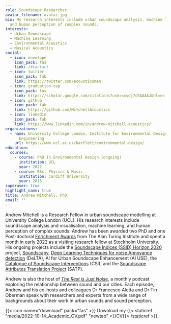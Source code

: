 ```yaml
---
role: Soundscape Researcher
avatar_filename: avatar.jpg
bio: My research interests include urban soundscape analysis, machine learning,
  and human perception of complex sounds.
interests:
  - Urban Soundscape
  - Machine Learning
  - Environmental Acoustics
  - Musical Acoustics
social:
  - icon: envelope
    icon_pack: fas
    link: /#contact
  - icon: twitter
    icon_pack: fab
    link: https://twitter.com/acousticsman
  - icon: graduation-cap
    icon_pack: fas
    link: https://scholar.google.com/citations?user=xydj7cEAAAAJ&hl=en
  - icon: github
    icon_pack: fab
    link: https://github.com/MitchellAcoustics
  - icon: linkedin
    icon_pack: fab
    link: https://www.linkedin.com/in/andrew-mitchell-acoustics/
organizations:
  - name: University College London, Institute for Environmental Design and
      Engineering
    url: https://www.ucl.ac.uk/bartlett/environmental-design/
education:
  courses:
    - course: PhD in Environmental Design (ongoing)
      institution: UCL
      year: 2022
    - course: BSc. Physics & Music
      institution: Cardiff University
      year: 2015
superuser: true
highlight_name: true
title: Andrew Mitchell, PhD
email: ""
---
```

Andrew Mitchell is a Research Fellow in urban soundscape modelling at University College London (UCL). His research interests include soundscape analysis and visualisation, machine learning, and human perception of complex sounds. Andrew has been awarded two PhD and one Post-doctoral [Enrichment Awards](https://www.turing.ac.uk/people/enrichment-students/andrew-mitchell) from The Alan Turing Institute and spent a month in early 2022 as a visiting research fellow at Stockholm University. His ongoing projects include the [Soundscape Indices (SSID) Horizon 2020](https://www.ucl.ac.uk/bartlett/environmental-design/research-projects/2022/jun/soundscape-indices-ssid) project, [Soundscapy](https://github.com/MitchellAcoustics/Soundscapy), [Deep Learning Techniques for noise Annoyance detection](https://andrew-mitchell.netlify.app/project/delta/) (DeLTA), AI for Urban Soundscape Enhancement (AI USE), the [Catalogue of Soundscape Interventions](https://soundscape-intervention.org/catalogue/) (CSI), and the [Soundscape Attributes Translation Project](https://andrew-mitchell.netlify.app/project/satp/) (SATP).

Andrew is also the host of *[The Rest is Just Noise](https://www.justnoisepod.com)*, a monthly podcast exploring the relationship between sound and our cities. Each episode, Andrew and his co-hosts and colleagues Dr Francesco Aletta and Dr Tin Oberman speak with researchers and experts from a wide range of backgrounds about their work in urban sounds and sound perception. 

{{< icon name="download" pack="fas" >}} Download my {{< staticref "media/2022-10-14_Academic_CV.pdf" "newtab" >}}CV{{< /staticref >}}.

<div id="buzzsprout-player-9152918"></div>
<script src="https://www.buzzsprout.com/1438372/9152918-lockdown-soundscapes-the-stockholm-syndrome-with-romain-rumpler.js?container_id=buzzsprout-player-9152918&player=small" type="text/javascript" charset="utf-8"></script>